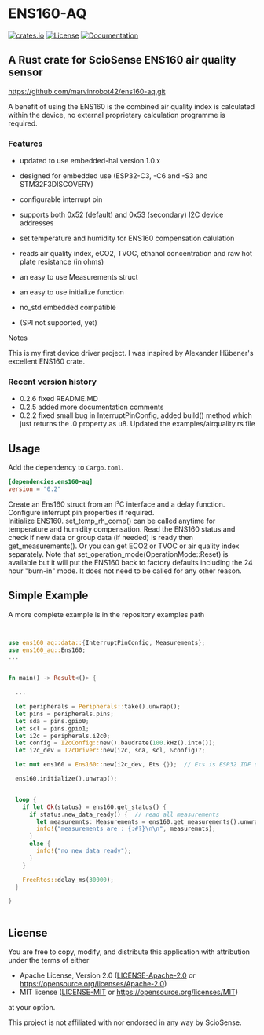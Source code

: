 # ENS160-AQ &emsp; 
[![crates.io](https://img.shields.io/crates/v/ens160-aq)](https://crates.io/crates/ens160-aq)
[![License](https://img.shields.io/badge/license-MIT%2FApache--2.0-blue.svg)](https://github.com/marvinrobot42/ens160-aq.git)
[![Documentation](https://docs.rs/ens160-aq/badge.svg)](https://docs.rs/ens160-aq)

## A Rust crate for ScioSense ENS160 air quality sensor 

<https://github.com/marvinrobot42/ens160-aq.git>

[ENS160-AQ]: https://www.sciosense.com/wp-content/uploads/documents/SC-001224-DS-9-ENS160-Datasheet.pdf

A benefit of using the ENS160 is the combined air quality index is calculated within the device, no external proprietary calculation programme is required. 

### Features

- updated to use embedded-hal version 1.0.x
- designed for embedded use (ESP32-C3, -C6 and -S3 and STM32F3DISCOVERY)
- configurable interrupt pin
- supports both 0x52 (default) and 0x53 (secondary) I2C device addresses
- set temperature and humidity for ENS160 compensation calulation
- reads air quality index, eCO2, TVOC, ethanol concentration and raw hot plate resistance (in ohms)
- an easy to use Measurements struct
- an easy to use initialize function
- no_std embedded compatible

- (SPI not supported, yet)
  

Notes

This is my first device driver project.  I was inspired by Alexander Hübener's excellent ENS160 crate.

### Recent version history
  - 0.2.6 fixed README.MD
  - 0.2.5 added more documentation comments
  - 0.2.2 fixed small bug in InterruptPinConfig, added build() method which just returns the .0 property 
          as u8. Updated the examples/airquality.rs file


Usage
----

Add the dependency to `Cargo.toml`.

~~~~toml
[dependencies.ens160-aq]
version = "0.2"
~~~~

Create an Ens160 struct from an I²C interface and a delay function.
Configure interrupt pin properties if required.  
Initialize ENS160.
set_temp_rh_comp() can be called anytime for temperature and humidity compensation.
Read the ENS160 status and check if new data or group data (if needed) is ready
then get_measurements().  Or you can get ECO2 or TVOC or air quality index separately. 
Note that set_operation_mode(OperationMode::Reset) is available but it will put the ENS160
back to factory defaults including the 24 hour "burn-in" mode.  It does not need to be called
for any other reason.


## Simple Example

A more complete example is in the repository examples path
~~~~rust


use ens160_aq::data::{InterruptPinConfig, Measurements};
use ens160_aq::Ens160;
...


fn main() -> Result<()> {

  ...

  let peripherals = Peripherals::take().unwrap();
  let pins = peripherals.pins;
  let sda = pins.gpio0;
  let scl = pins.gpio1;
  let i2c = peripherals.i2c0;
  let config = I2cConfig::new().baudrate(100.kHz().into());
  let i2c_dev = I2cDriver::new(i2c, sda, scl, &config)?;

  let mut ens160 = Ens160::new(i2c_dev, Ets {});  // Ets is ESP32 IDF delay function

  ens160.initialize().unwrap();


  loop {
    if let Ok(status) = ens160.get_status() {
      if status.new_data_ready() {  // read all measurements
        let measuremnts: Measurements = ens160.get_measurements().unwrap();
        info!("measurements are : {:#?}\n\n", measuremnts);
      }    
      else {
        info!("no new data ready");
      }  
    }

    FreeRtos::delay_ms(30000);
  }

}
    
~~~~


License
----

You are free to copy, modify, and distribute this application with attribution under the terms of either

 * Apache License, Version 2.0
   ([LICENSE-Apache-2.0](./LICENSE-Apache-2.0) or <https://opensource.org/licenses/Apache-2.0>)
 * MIT license
   ([LICENSE-MIT](./LICENSE-MIT) or <https://opensource.org/licenses/MIT>)

at your option.

This project is not affiliated with nor endorsed in any way by ScioSense.
